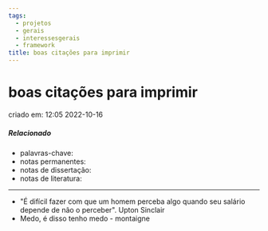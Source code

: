 ```yaml
---
tags:
  - projetos
  - gerais
  - interessesgerais
  - framework
title: boas citações para imprimir
---
```


# boas citações para imprimir

criado em: 12:05 2022-10-16

##### Relacionado

- palavras-chave: 
- notas permanentes: 
- notas de dissertação:
- notas de literatura: 

---

- "É difícil fazer com que um homem perceba algo quando seu salário depende de não o perceber". Upton Sinclair 
- Medo, é disso tenho medo - montaigne
